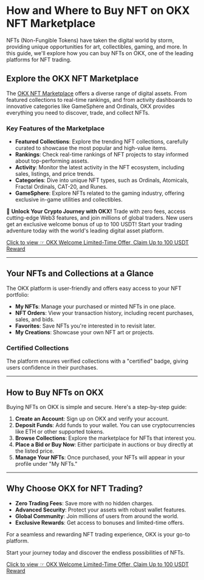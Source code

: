 # How and Where to Buy NFT on OKX NFT Marketplace

NFTs (Non-Fungible Tokens) have taken the digital world by storm, providing unique opportunities for art, collectibles, gaming, and more. In this guide, we'll explore how you can buy NFTs on OKX, one of the leading platforms for NFT trading.

## Explore the OKX NFT Marketplace

The [OKX NFT Marketplace](https://bit.ly/OKXe) offers a diverse range of digital assets. From featured collections to real-time rankings, and from activity dashboards to innovative categories like GameSphere and Ordinals, OKX provides everything you need to discover, trade, and collect NFTs.

### Key Features of the Marketplace

- **Featured Collections**: Explore the trending NFT collections, carefully curated to showcase the most popular and high-value items.
- **Rankings**: Check real-time rankings of NFT projects to stay informed about top-performing assets.
- **Activity**: Monitor the latest activity in the NFT ecosystem, including sales, listings, and price trends.
- **Categories**: Dive into unique NFT types, such as Ordinals, Atomicals, Fractal Ordinals, CAT-20, and Runes.
- **GameSphere**: Explore NFTs related to the gaming industry, offering exclusive in-game utilities and collectibles.

🚀 **Unlock Your Crypto Journey with OKX!** Trade with zero fees, access cutting-edge Web3 features, and join millions of global traders. New users get an exclusive welcome bonus of up to 100 USDT! Start your trading adventure today with the world's leading digital asset platform.

[Click to view ☞ OKX Welcome Limited-Time Offer, Claim Up to 100 USDT Reward](https://bit.ly/OKXe)

---

## Your NFTs and Collections at a Glance

The OKX platform is user-friendly and offers easy access to your NFT portfolio:

- **My NFTs**: Manage your purchased or minted NFTs in one place.
- **NFT Orders**: View your transaction history, including recent purchases, sales, and bids.
- **Favorites**: Save NFTs you're interested in to revisit later.
- **My Creations**: Showcase your own NFT art or projects.

### Certified Collections

The platform ensures verified collections with a "certified" badge, giving users confidence in their purchases.

---

## How to Buy NFTs on OKX

Buying NFTs on OKX is simple and secure. Here's a step-by-step guide:

1. **Create an Account**: Sign up on OKX and verify your account.
2. **Deposit Funds**: Add funds to your wallet. You can use cryptocurrencies like ETH or other supported tokens.
3. **Browse Collections**: Explore the marketplace for NFTs that interest you.
4. **Place a Bid or Buy Now**: Either participate in auctions or buy directly at the listed price.
5. **Manage Your NFTs**: Once purchased, your NFTs will appear in your profile under "My NFTs."

---

## Why Choose OKX for NFT Trading?

- **Zero Trading Fees**: Save more with no hidden charges.
- **Advanced Security**: Protect your assets with robust wallet features.
- **Global Community**: Join millions of users from around the world.
- **Exclusive Rewards**: Get access to bonuses and limited-time offers.

For a seamless and rewarding NFT trading experience, OKX is your go-to platform.

Start your journey today and discover the endless possibilities of NFTs.

[Click to view ☞ OKX Welcome Limited-Time Offer, Claim Up to 100 USDT Reward](https://bit.ly/OKXe)
